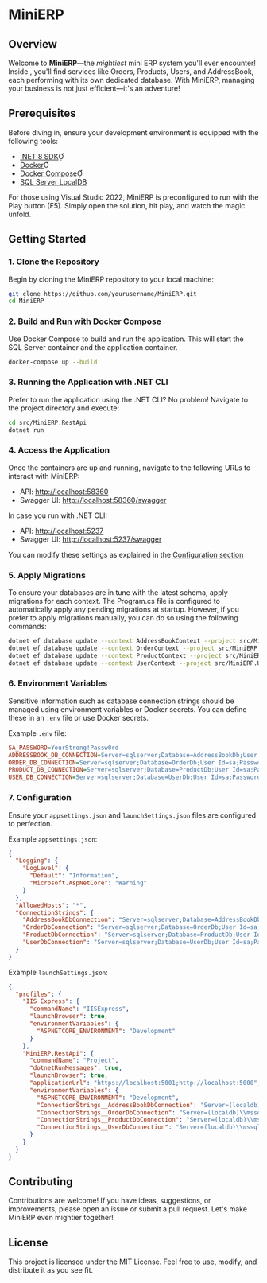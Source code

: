 # MiniERP

## Overview

Welcome to **MiniERP**—the *mightiest* mini ERP system you'll ever encounter! Inside , you'll find services like Orders, Products, Users, and AddressBook, each performing with its own dedicated database. With MiniERP, managing your business is not just efficient—it's an adventure!

## Prerequisites

Before diving in, ensure your development environment is equipped with the following tools:

- [.NET 8 SDK](https://dotnet.microsoft.com/download/dotnet/8.0)
- [Docker](https://www.docker.com/get-started)
- [Docker Compose](https://docs.docker.com/compose/install/)
- [SQL Server LocalDB](https://docs.microsoft.com/en-us/sql/database-engine/configure-windows/sql-server-express-localdb)

For those using Visual Studio 2022, MiniERP is preconfigured to run with the Play button (F5). Simply open the solution, hit play, and watch the magic unfold.

## Getting Started

### 1. Clone the Repository

Begin by cloning the MiniERP repository to your local machine:

```bash
git clone https://github.com/yourusername/MiniERP.git
cd MiniERP
```

### 2. Build and Run with Docker Compose

Use Docker Compose to build and run the application. This will start the SQL Server container and the application container.

```bash
docker-compose up --build
```

### 3. Running the Application with .NET CLI

Prefer to run the application using the .NET CLI? No problem! Navigate to the project directory and execute:

```bash
cd src/MiniERP.RestApi
dotnet run
```

### 4. Access the Application

Once the containers are up and running, navigate to the following URLs to interact with MiniERP:

- API: [http://localhost:58360](http://localhost:58360)
- Swagger UI: [http://localhost:58360/swagger](http://localhost:58360/swagger)

In case you run with .NET CLI:

- API: [http://localhost:5237](http://localhost:5237)
- Swagger UI: [http://localhost:5237/swagger](http://localhost:5237/swagger)

You can modify these settings as explained in the [Configuration section](#7-configuration)

### 5. Apply Migrations

To ensure your databases are in tune with the latest schema, apply migrations for each context. The Program.cs file is configured to automatically apply any pending migrations at startup. However, if you prefer to apply migrations manually, you can do so using the following commands:

```bash
dotnet ef database update --context AddressBookContext --project src/MiniERP.AddressBook.Infrastructure --startup-project src/MiniERP.RestApi
dotnet ef database update --context OrderContext --project src/MiniERP.Orders.Infrastructure --startup-project src/MiniERP.RestApi
dotnet ef database update --context ProductContext --project src/MiniERP.Products.Infrastructure --startup-project src/MiniERP.RestApi
dotnet ef database update --context UserContext --project src/MiniERP.Users.Infrastructure --startup-project src/MiniERP.RestApi
```

### 6. Environment Variables

Sensitive information such as database connection strings should be managed using environment variables or Docker secrets. You can define these in an `.env` file or use Docker secrets.

Example `.env` file:

```ini
SA_PASSWORD=YourStrong!Passw0rd
ADDRESSBOOK_DB_CONNECTION=Server=sqlserver;Database=AddressBookDb;User Id=sa;Password=YourStrong!Passw0rd;TrustServerCertificate=True;
ORDER_DB_CONNECTION=Server=sqlserver;Database=OrderDb;User Id=sa;Password=YourStrong!Passw0rd;TrustServerCertificate=True;
PRODUCT_DB_CONNECTION=Server=sqlserver;Database=ProductDb;User Id=sa;Password=YourStrong!Passw0rd;TrustServerCertificate=True;
USER_DB_CONNECTION=Server=sqlserver;Database=UserDb;User Id=sa;Password=YourStrong!Passw0rd;TrustServerCertificate=True;
```

### 7. Configuration

Ensure your `appsettings.json` and `launchSettings.json` files are configured to perfection.

Example `appsettings.json`:

```json
{
  "Logging": {
    "LogLevel": {
      "Default": "Information",
      "Microsoft.AspNetCore": "Warning"
    }
  },
  "AllowedHosts": "*",
  "ConnectionStrings": {
    "AddressBookDbConnection": "Server=sqlserver;Database=AddressBookDb;User Id=sa;Password=YourStrong!Passw0rd;TrustServerCertificate=True;",
    "OrderDbConnection": "Server=sqlserver;Database=OrderDb;User Id=sa;Password=YourStrong!Passw0rd;TrustServerCertificate=True;",
    "ProductDbConnection": "Server=sqlserver;Database=ProductDb;User Id=sa;Password=YourStrong!Passw0rd;TrustServerCertificate=True;",
    "UserDbConnection": "Server=sqlserver;Database=UserDb;User Id=sa;Password=YourStrong!Passw0rd;TrustServerCertificate=True;"
  }
}
```

Example `launchSettings.json`:

```json
{
  "profiles": {
    "IIS Express": {
      "commandName": "IISExpress",
      "launchBrowser": true,
      "environmentVariables": {
        "ASPNETCORE_ENVIRONMENT": "Development"
      }
    },
    "MiniERP.RestApi": {
      "commandName": "Project",
      "dotnetRunMessages": true,
      "launchBrowser": true,
      "applicationUrl": "https://localhost:5001;http://localhost:5000",
      "environmentVariables": {
        "ASPNETCORE_ENVIRONMENT": "Development",
        "ConnectionStrings__AddressBookDbConnection": "Server=(localdb)\\mssqllocaldb;Database=AddressBookDb;Trusted_Connection=True;MultipleActiveResultSets=true",
        "ConnectionStrings__OrderDbConnection": "Server=(localdb)\\mssqllocaldb;Database=OrderDb;Trusted_Connection=True;MultipleActiveResultSets=true",
        "ConnectionStrings__ProductDbConnection": "Server=(localdb)\\mssqllocaldb;Database=ProductDb;Trusted_Connection=True;MultipleActiveResultSets=true",
        "ConnectionStrings__UserDbConnection": "Server=(localdb)\\mssqllocaldb;Database=UserDb;Trusted_Connection=True;MultipleActiveResultSets=true"
      }
    }
  }
}
```

## Contributing

Contributions are welcome! If you have ideas, suggestions, or improvements, please open an issue or submit a pull request. Let's make MiniERP even mightier together!

## License

This project is licensed under the MIT License. Feel free to use, modify, and distribute it as you see fit.